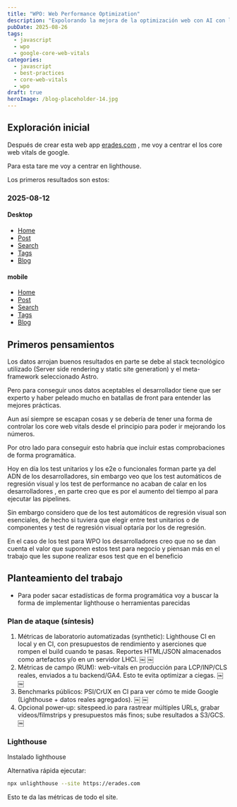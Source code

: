 ```yaml
---
title: "WPO: Web Performance Optimization"
description: "Expolorando la mejora de la optimización web con AI con los core web vitals"
pubDate: 2025-08-26
tags:
  - javascript
  - wpo
  - google-core-web-vitals
categories:
  - javascript
  - best-practices
  - core-web-vitals
  - wpo
draft: true
heroImage: /blog-placeholder-14.jpg
---
```


## Exploración inicial

Después de crear esta web app [erades.com](https://erades.com) , me voy a centrar el los core web vitals de google.

Para esta tare me voy a centrar en lighthouse.

Los primeros resultados son estos:

### 2025-08-12

#### Desktop

- [Home](../../../../assets/lighthouse/2025-08-12-HOME.html)
- [Post](../../../../assets/lighthouse/2025-08-12-POST.html)
- [Search](../../../../assets/lighthouse/2025-08-12-SEARCH.html)
- [Tags](../../../../assets/lighthouse/2025-08-12-TAGS.html)
- [Blog](../../../../assets/lighthouse/2025-08-12-BLOG.html)

#### mobile

- [Home](../../../../assets/lighthouse/2025-08-12-HOME-mobile.html)
- [Post](../../../../assets/lighthouse/2025-08-12-POST-mobile.html)
- [Search](../../../../assets/lighthouse/2025-08-12-SEARCH-mobile.html)
- [Tags](../../../../assets/lighthouse/2025-08-12-TAGS-mobile.html)
- [Blog](../../../../assets/lighthouse/2025-08-12-BLOG-mobile.html)

## Primeros pensamientos

Los datos arrojan buenos resultados en parte se debe al stack tecnológico utilizado (Server side rendering y static site generation) y el meta-framework seleccionado Astro.

Pero para conseguir unos datos aceptables el desarrollador tiene que ser experto y haber peleado mucho en batallas de front para entender las mejores prácticas.

Aun así siempre se escapan cosas y se debería de tener una forma de controlar los core web vitals desde el principio para poder ir mejorando los números.

Por otro lado para conseguir esto habría que incluir estas comprobaciones de forma programática.

Hoy en día los test unitarios y los e2e o funcionales forman parte ya del ADN de los desarrolladores, sin embargo veo que los test automáticos de regresión visual y los test de performance no acaban de calar en los desarrolladores , en parte creo que es por el aumento del tiempo al para ejecutar las pipelines.

Sin embargo considero que de los test automáticos de regresión visual son esenciales, de hecho si tuviera que elegir entre test unitarios o de componentes y test de regresión visual optaría por los de regresión.

En el caso de los test para WPO los desarrolladores creo que no se dan cuenta el valor que suponen estos test para negocio y piensan más en el trabajo que les supone realizar esos test que en el beneficio

## Planteamiento del trabajo

- Para poder sacar estadísticas de forma programática voy a buscar la forma de implementar lighthouse o herramientas parecidas

### Plan de ataque (síntesis)

1. Métricas de laboratorio automatizadas (synthetic): Lighthouse CI en local y en CI, con presupuestos de rendimiento y aserciones que rompen el build cuando te pasas. Reportes HTML/JSON almacenados como artefactos y/o en un servidor LHCI. ￼ ￼
2. Métricas de campo (RUM): web-vitals en producción para LCP/INP/CLS reales, enviados a tu backend/GA4. Esto te evita optimizar a ciegas. ￼ ￼
3. Benchmarks públicos: PSI/CrUX en CI para ver cómo te mide Google (Lighthouse + datos reales agregados). ￼ ￼
4. Opcional power-up: sitespeed.io para rastrear múltiples URLs, grabar vídeos/filmstrips y presupuestos más finos; sube resultados a S3/GCS. ￼

### Lighthouse

Instalado lighthouse

Alternativa rápida ejecutar:

```bash
npx unlighthouse --site https://erades.com
```

Esto te da las métricas de todo el site.
